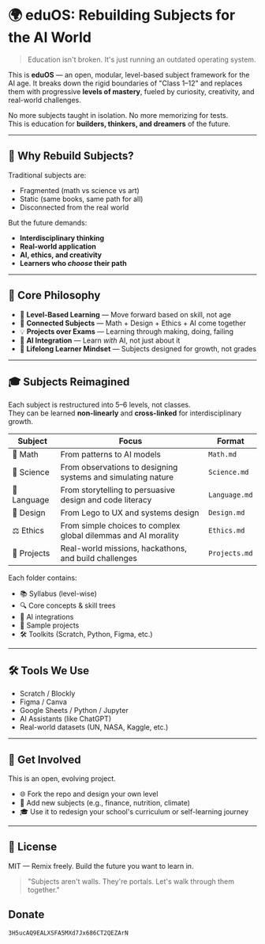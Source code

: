 # 🌍 eduOS: Rebuilding Subjects for the AI World

> Education isn't broken. It's just running an outdated operating system.

This is **eduOS** — an open, modular, level-based subject framework for the AI age. It breaks down the rigid boundaries of "Class 1–12" and replaces them with progressive **levels of mastery**, fueled by curiosity, creativity, and real-world challenges.

No more subjects taught in isolation. No more memorizing for tests.  
This is education for **builders, thinkers, and dreamers** of the future.

---

## 🧭 Why Rebuild Subjects?

Traditional subjects are:
- Fragmented (math vs science vs art)
- Static (same books, same path for all)
- Disconnected from the real world

But the future demands:
- **Interdisciplinary thinking**
- **Real-world application**
- **AI, ethics, and creativity**
- **Learners who *choose* their path**

---

## 🧠 Core Philosophy

- 🧩 **Level-Based Learning** — Move forward based on skill, not age
- 🔗 **Connected Subjects** — Math + Design + Ethics + AI come together
- 💡 **Projects over Exams** — Learning through making, doing, failing
- 🤖 **AI Integration** — Learn *with* AI, not just about it
- 🌱 **Lifelong Learner Mindset** — Subjects designed for growth, not grades

---

## 🎓 Subjects Reimagined

Each subject is restructured into 5–6 levels, not classes.  
They can be learned **non-linearly** and **cross-linked** for interdisciplinary growth.

| Subject     | Focus                                                            | Format        |
|-------------|------------------------------------------------------------------|---------------|
| 🧠 Math      | From patterns to AI models                                       | `Math.md`      |
| 🔬 Science   | From observations to designing systems and simulating nature     | `Science.md`   |
| 💬 Language  | From storytelling to persuasive design and code literacy         | `Language.md`  |
| 🧱 Design     | From Lego to UX and systems design                              | `Design.md`    |
| ⚖️ Ethics     | From simple choices to complex global dilemmas and AI morality  | `Ethics.md`    |
| 🧪 Projects   | Real-world missions, hackathons, and build challenges            | `Projects.md`  |

Each folder contains:
- 📚 Syllabus (level-wise)
- 🔍 Core concepts & skill trees
- 🧠 AI integrations
- 🎯 Sample projects
- 🛠 Toolkits (Scratch, Python, Figma, etc.)

---

## 🛠 Tools We Use

- Scratch / Blockly  
- Figma / Canva  
- Google Sheets / Python / Jupyter  
- AI Assistants (like ChatGPT)  
- Real-world datasets (UN, NASA, Kaggle, etc.)

---

## 🌱 Get Involved

This is an open, evolving project.

- 🌐 Fork the repo and design your own level
- 🧪 Add new subjects (e.g., finance, nutrition, climate)
- 🎓 Use it to redesign your school's curriculum or self-learning journey

---

## 📄 License

MIT — Remix freely. Build the future you want to learn in.

> "Subjects aren't walls. They're portals. Let's walk through them together."

## Donate
```
3H5ucAQ9EALXSFA5MXd7Jx686CT2QEZArN
```
